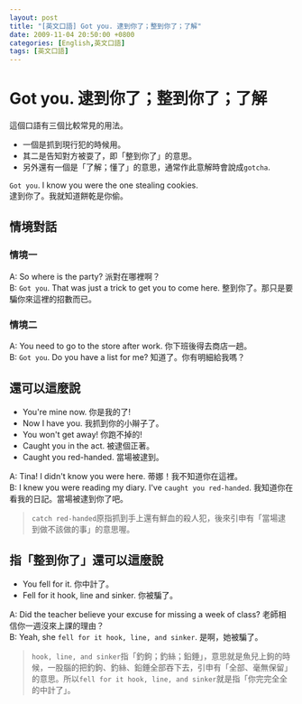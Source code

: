 ```yaml
---
layout: post
title: "[英文口語] Got you. 逮到你了；整到你了；了解"
date: 2009-11-04 20:50:00 +0800
categories: [English,英文口語]
tags: [英文口語]
---
```


# Got you. 逮到你了；整到你了；了解

這個口語有三個比較常見的用法。
- 一個是抓到現行犯的時候用。
- 其二是告知對方被耍了，即「整到你了」的意思。
- 另外還有一個是「了解；懂了」的意思，通常作此意解時會說成`gotcha`.

`Got you`. I know you were the one stealing cookies.      
逮到你了。我就知道餅乾是你偷。

## 情境對話
### 情境一

A: So where is the party? 派對在哪裡啊？        
B: `Got you`. That was just a trick to get you to come here. 整到你了。那只是要騙你來這裡的招數而已。

### 情境二

A: You need to go to the store after work. 你下班後得去商店一趟。       
B: `Got you`. Do you have a list for me? 知道了。你有明細給我嗎？

## 還可以這麼說

- You're mine now. 你是我的了!
- Now I have you. 我抓到你的小辮子了。
- You won't get away! 你跑不掉的!
- Caught you in the act. 被逮個正著。
- Caught you red-handed. 當場被逮到。

A: Tina! I didn't know you were here. 蒂娜！我不知道你在這裡。      
B: I knew you were reading my diary. I've `caught you red-handed`. 我知道你在看我的日記。當場被逮到你了吧。

> `catch red-handed`原指抓到手上還有鮮血的殺人犯，後來引申有「當場逮到做不該做的事」的意思喔。

## 指「整到你了」還可以這麼說

- You fell for it. 你中計了。
- Fell for it hook, line and sinker. 你被騙了。

A: Did the teacher believe your excuse for missing a week of class? 老師相信你一週沒來上課的理由？    
B: Yeah, she `fell for it hook, line, and sinker`. 是啊，她被騙了。

> `hook, line, and sinker`指「釣鉤；釣絲；鉛錘」，意思就是魚兒上鉤的時候，一股腦的把釣鉤、釣絲、鉛錘全部吞下去，引申有「全部、毫無保留」的意思。所以`fell for it hook, line, and sinker`就是指「你完完全全的中計了」。